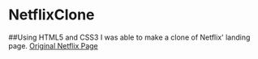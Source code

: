# NetflixClone
##Using HTML5 and CSS3 I was able to make a clone of Netflix' landing page. 
[Original Netflix Page](https://www.netflix.com/)



